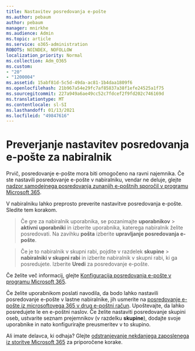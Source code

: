 ```yaml
---
title: Nastavitev posredovanja e-pošte
ms.author: pebaum
author: pebaum
manager: mnirkhe
ms.audience: Admin
ms.topic: article
ms.service: o365-administration
ROBOTS: NOINDEX, NOFOLLOW
localization_priority: Normal
ms.collection: Adm_O365
ms.custom:
- "20"
- "1200004"
ms.assetid: 15abf81d-5c5d-49da-ac81-1b4daa1809f6
ms.openlocfilehash: 21b967a54e29fc7af85837a38f1efe24525a1f75
ms.sourcegitcommit: 227a949a6ae49cc52c7fdcef2f9fd202c746169d
ms.translationtype: MT
ms.contentlocale: sl-SI
ms.lasthandoff: 01/13/2021
ms.locfileid: "49847616"
---
```

# <a name="check-the-email-forwarding-settings-for-a-mailbox"></a>Preverjanje nastavitev posredovanja e-pošte za nabiralnik

Prvič, posredovanje e-pošte mora biti omogočeno na ravni najemnika. Če ste nastavili posredovanje e-pošte v nabiralniku, vendar ne deluje, glejte [nadzor samodejnega posredovanja zunanjih e-poštnih sporočil v programu Microsoft 365](https://docs.microsoft.com/microsoft-365/security/office-365-security/external-email-forwarding?view=o365-worldwide).

V nabiralniku lahko preprosto preverite nastavitve posredovanja e-pošte. Sledite tem korakom.
  
> Če gre za nabiralnik uporabnika, se pozanimajte **uporabnikov** \> **aktivni uporabniki** in izberite uporabnika, katerega nabiralnik želite posredovati. Na zavihku **pošta** izberite **upravljanje posredovanja e-pošte**.

> Če je to nabiralnik v skupni rabi, pojdite v razdelek **skupine** \> **nabiralniki v skupni rabi** in izberite nabiralnik v skupni rabi, ki ga posredujete. Izberite **Uredi** za posredovanje e-pošte.

Če želite več informacij, glejte [Konfiguracija posredovanja e-pošte v programu Microsoft 365](https://docs.microsoft.com/microsoft-365/admin/email/configure-email-forwarding).
  
Če želite uporabnikom poslati navodila, da bodo lahko nastavili posredovanje e-pošte v lastne nabiralnike, jih usmerite na [posredovanje e-pošte iz microsoftovega 365 v drug e-poštni račun](https://support.office.com/article/Forward-email-from-Office-365-to-another-email-account-1ed4ee1e-74f8-4f53-a174-86b748ff6a0e). Upoštevajte, da lahko posredujete le en e-poštni naslov. Če želite nastaviti posredovanje skupini oseb, ustvarite seznam prejemnikov (v razdelku **skupine**), dodajte svoje uporabnike in nato konfigurirajte preusmeritev v to skupino.
  
Ali imate delavca, ki odhaja? Glejte [odstranjevanje nekdanjega zaposlenega iz storitve Microsoft 365](https://docs.microsoft.com/microsoft-365/admin/add-users/remove-former-employee) za priporočene korake.